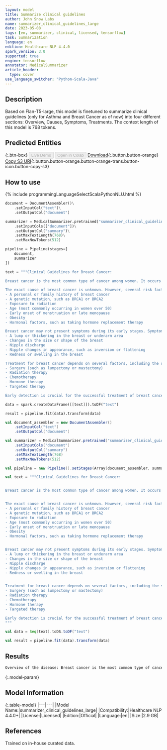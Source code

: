 ```yaml
---
layout: model
title: Summarize clinical guidelines
author: John Snow Labs
name: summarizer_clinical_guidelines_large
date: 2023-05-08
tags: [en, summarizer, clinical, licensed, tensorflow]
task: Summarization
language: en
edition: Healthcare NLP 4.4.0
spark_version: 3.0
supported: true
engine: tensorflow
annotator: MedicalSummarizer
article_header:
  type: cover
use_language_switcher: "Python-Scala-Java"
---
```


## Description

Based on Flan-T5-large, this model is finetuned to summarize clinical guidelines (only for Asthma and Breast Cancer as of now) into four different sections: Overview, Causes, Symptoms, Treatments. The context length of this model is 768 tokens.

## Predicted Entities



{:.btn-box}
<button class="button button-orange" disabled>Live Demo</button>
<button class="button button-orange" disabled>Open in Colab</button>
[Download](https://s3.amazonaws.com/auxdata.johnsnowlabs.com/clinical/models/summarizer_clinical_guidelines_large_en_4.4.0_3.0_1683577432272.zip){:.button.button-orange}
[Copy S3 URI](s3://auxdata.johnsnowlabs.com/clinical/models/summarizer_clinical_guidelines_large_en_4.4.0_3.0_1683577432272.zip){:.button.button-orange.button-orange-trans.button-icon.button-copy-s3}

## How to use



<div class="tabs-box" markdown="1">
{% include programmingLanguageSelectScalaPythonNLU.html %}

```python
document = DocumentAssembler()\
    .setInputCol("text")\
    .setOutputCol("document")

summarizer = MedicalSummarizer.pretrained("summarizer_clinical_guidelines_large", "en", "clinical/models")\
    .setInputCols(["document"])\
    .setOutputCol("summary")\
    .setMaxTextLength(768)\
    .setMaxNewTokens(512)

pipeline = Pipeline(stages=[
    document,
    summarizer  
])

text = """Clinical Guidelines for Breast Cancer:

Breast cancer is the most common type of cancer among women. It occurs when the cells in the breast start growing abnormally, forming a lump or mass. This can result in the spread of cancerous cells to other parts of the body. Breast cancer may occur in both men and women but is more prevalent in women.

The exact cause of breast cancer is unknown. However, several risk factors can increase your likelihood of developing breast cancer, such as:
- A personal or family history of breast cancer
- A genetic mutation, such as BRCA1 or BRCA2
- Exposure to radiation
- Age (most commonly occurring in women over 50)
- Early onset of menstruation or late menopause
- Obesity
- Hormonal factors, such as taking hormone replacement therapy

Breast cancer may not present symptoms during its early stages. Symptoms typically manifest as the disease progresses. Some notable symptoms include:
- A lump or thickening in the breast or underarm area
- Changes in the size or shape of the breast
- Nipple discharge
- Nipple changes in appearance, such as inversion or flattening
- Redness or swelling in the breast

Treatment for breast cancer depends on several factors, including the stage of the cancer, the location of the tumor, and the individual's overall health. Common treatment options include:
- Surgery (such as lumpectomy or mastectomy)
- Radiation therapy
- Chemotherapy
- Hormone therapy
- Targeted therapy

Early detection is crucial for the successful treatment of breast cancer. Women are advised to routinely perform self-examinations and undergo regular mammogram testing starting at age 40. If you notice any changes in your breast tissue, consult with your healthcare provider immediately."""

data = spark.createDataFrame([[text]]).toDF("text")

result = pipeline.fit(data).transform(data)
```
```scala
val document_assembler = new DocumentAssembler()
    .setInputCol("text")
    .setOutputCol("document")

val summarizer = MedicalSummarizer.pretrained("summarizer_clinical_guidelines_large", "en", "clinical/models")
    .setInputCols("document")
    .setOutputCol("summary")
    .setMaxTextLength(768)
    .setMaxNewTokens(512)

val pipeline = new Pipeline().setStages(Array(document_assembler, summarizer))

val text = """Clinical Guidelines for Breast Cancer:


Breast cancer is the most common type of cancer among women. It occurs when the cells in the breast start growing abnormally, forming a lump or mass. This can result in the spread of cancerous cells to other parts of the body. Breast cancer may occur in both men and women but is more prevalent in women.


The exact cause of breast cancer is unknown. However, several risk factors can increase your likelihood of developing breast cancer, such as:
- A personal or family history of breast cancer
- A genetic mutation, such as BRCA1 or BRCA2
- Exposure to radiation
- Age (most commonly occurring in women over 50)
- Early onset of menstruation or late menopause
- Obesity
- Hormonal factors, such as taking hormone replacement therapy


Breast cancer may not present symptoms during its early stages. Symptoms typically manifest as the disease progresses. Some notable symptoms include:
- A lump or thickening in the breast or underarm area
- Changes in the size or shape of the breast
- Nipple discharge
- Nipple changes in appearance, such as inversion or flattening
- Redness or swelling in the breast


Treatment for breast cancer depends on several factors, including the stage of the cancer, the location of the tumor, and the individual's overall health. Common treatment options include:
- Surgery (such as lumpectomy or mastectomy)
- Radiation therapy
- Chemotherapy
- Hormone therapy
- Targeted therapy

Early detection is crucial for the successful treatment of breast cancer. Women are advised to routinely perform self-examinations and undergo regular mammogram testing starting at age 40. If you notice any changes in your breast tissue, consult with your healthcare provider immediately.
"""

val data = Seq(text).toDS.toDF("text")

val result = pipeline.fit(data).transform(data)
```
</div>

## Results

```bash
Overview of the disease: Breast cancer is the most common type of cancer among women, occurring when the cells in the breast start growing abnormally, forming a lump or mass. It can result in the spread of cancerous cells to other parts of the body. Causes: The exact cause of breast cancer is unknown, but several risk factors can increase the likelihood of developing it, such as a personal or family history, a genetic mutation, exposure to radiation, age, early onset of menstruation or late menopause, obesity, and hormonal factors. Symptoms: Symptoms of breast cancer typically manifest as the disease progresses, including a lump or thickening in the breast or underarm area, changes in the size or shape of the breast, nipple discharge, nipple changes in appearance, and redness or swelling in the breast. Treatment recommendations: Treatment for breast cancer depends on several factors, including the stage of the cancer, the location of the tumor, and the individual's overall health. Common treatment options include surgery, radiation therapy, chemotherapy, hormone therapy, and targeted therapy. Early detection is crucial for successful treatment of breast cancer. Women are advised to routinely perform self-examinations and undergo regular mammogram testing starting at age 40.
```

{:.model-param}
## Model Information

{:.table-model}
|---|---|
|Model Name:|summarizer_clinical_guidelines_large|
|Compatibility:|Healthcare NLP 4.4.0+|
|License:|Licensed|
|Edition:|Official|
|Language:|en|
|Size:|2.9 GB|

## References

Trained on in-house curated data.

